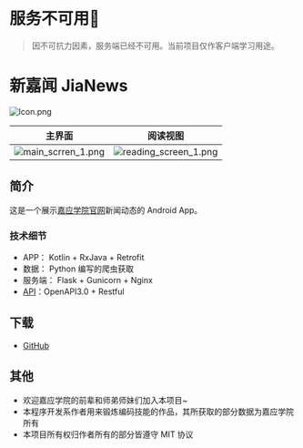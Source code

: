 # 服务不可用🙅‍

> 因不可抗力因素，服务端已经不可用。当前项目仅作客户端学习用途。


# 新嘉闻 JiaNews

![Icon.png](https://i.loli.net/2019/02/17/5c690b45890b7.png)

| 主界面                                                       | 阅读视图                                                     |
| ------------------------------------------------------------ | ------------------------------------------------------------ |
| ![main_scrren_1.png](https://i.loli.net/2019/02/12/5c62a2c87fa33.png) | ![reading_screen_1.png](https://i.loli.net/2019/02/12/5c62a2c890a02.png) |



## 简介

这是一个展示[嘉应学院官网](www.jyu.edu.cn)新闻动态的 Android App。

### 技术细节

- APP： Kotlin + RxJava + Retrofit
- 数据： Python 编写的爬虫获取
- 服务端： Flask + Gunicorn + Nginx
- [API](https://rosuh.me/jyu-api/)：OpenAPI3.0 + Restful
## 下载

- [GitHub](https://github.com/rosuH/JiaNews/releases/)

## 其他

- 欢迎嘉应学院的前辈和师弟师妹们加入本项目~
- 本程序开发系作者用来锻炼编码技能的作品，其所获取的部分数据为嘉应学院所有
- 本项目所有权归作者所有的部分皆遵守 MIT 协议
